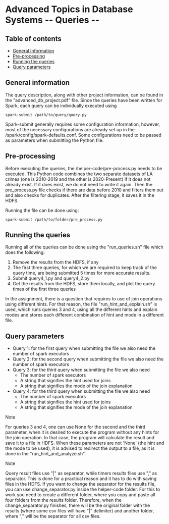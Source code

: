 # Advanced Topics in Database Systems -- Queries --

## Table of contents
* [General Information](#general-information)
* [Pre-processing](#pre-processing)
* [Running the queries](#running-the-queries)
* [Query parameters](#query-parameters)

## General information

The query description, along with other project information, can be found in the "advanced_db_project.pdf" file. Since the queries have been written for Spark, each query can be individually executed using 
```
spark-submit /path/to/query/query.py
```
Spark-submit generally requires some configuration information, however, most of the necessary configurations are already set up in the /spark/config/spark-defaults.conf. Some configurations need to be passed as parameters when submitting the Python file.

## Pre-processing

Before executing the queries, the /helper-code/pre-process.py needs to be executed. This Python code combines the two separate datasets of LA crimes (one is 2010-2019 and the other is 2020-Present) if it does not already exist. If it does exist, we do not need to write it again. Then the pre_process.py file checks if there are data before 2010 and filters them out and also checks for duplicates. After the filtering stage, it saves it in the HDFS. 

Running the file can be done using:
```
spark-submit /path/to/folder/pre_process.py
```


## Running the queries

Running all of the queries can be done using the "run_queries.sh" file which does the following:
1) Remove the results from the HDFS, if any
2) The first three queries, for which we are required to keep track of the query time, are being submitted 5 times for more accurate results.
3) Submit query4_1.py and query4_2.py
4) Get the results from the HDFS, store them locally, and plot the query times of the first three queries

In the assignment, there is a question that requires to use of join operations using different hints. For that reason, the file "run_hint_and_explain.sh" is used, which runs queries 3 and 4, using all the different hints and explain modes and stores each different combination of hint and mode in a different file.

## Query parameters

* Query 1: for the first query when submitting the file we also need the number of spark executors
* Query 2: for the second query when submitting the file we also need the number of spark executors
* Query 3: for the third query when submitting the file we also need
  * The number of spark executors
  * A string that signifies the hint used for joins
  * A string that signifies the mode of the join explanation
* Query 4: for the third query when submitting the file we also need
  * The number of spark executors
  * A string that signifies the hint used for joins
  * A string that signifies the mode of the join explanation
 
> [!NOTE]
> For queries 3 and 4, one can use None for the second and the third parameter, when it is desired to execute the program
> without any hints for the join operation. In that case, the program will calculate the result and save it to a file in HDFS.
> When these parameters are not 'None' (the hint and the mode to be used), it is advised to redirect the
> output to a file, as it is done in the "run_hint_and_analyze.sh".

> [!NOTE]
> Query result files use "|" as separator, while timers results files use "," as separator. This is done for a practical reason and it has to do
> with saving files in the HDFS. If you want to change the separator for the results file, you can use change_separator.py inside
> the helper-code folder. For this to work you need to create a different folder, where you copy and paste all four folders from the results
> folder. Therefore, when the change_separator.py finishes, there will be the original folder with the results (where some csv files will have "|" delimiter) and another folder, where "," will be the separator for all csv files.
